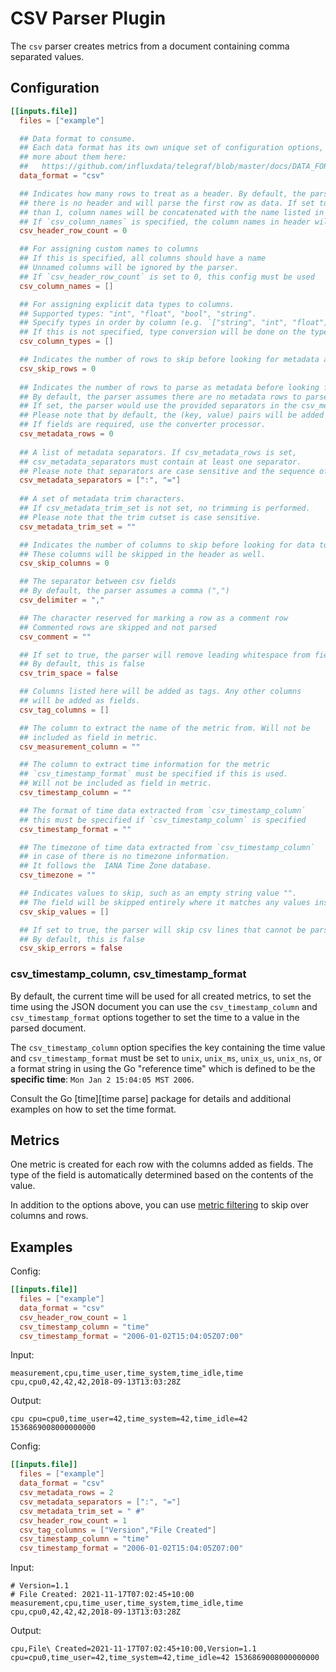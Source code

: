 # CSV Parser Plugin

The `csv` parser creates metrics from a document containing comma separated
values.

## Configuration

```toml
[[inputs.file]]
  files = ["example"]

  ## Data format to consume.
  ## Each data format has its own unique set of configuration options, read
  ## more about them here:
  ##   https://github.com/influxdata/telegraf/blob/master/docs/DATA_FORMATS_INPUT.md
  data_format = "csv"

  ## Indicates how many rows to treat as a header. By default, the parser assumes
  ## there is no header and will parse the first row as data. If set to anything more
  ## than 1, column names will be concatenated with the name listed in the next header row.
  ## If `csv_column_names` is specified, the column names in header will be overridden.
  csv_header_row_count = 0

  ## For assigning custom names to columns
  ## If this is specified, all columns should have a name
  ## Unnamed columns will be ignored by the parser.
  ## If `csv_header_row_count` is set to 0, this config must be used
  csv_column_names = []

  ## For assigning explicit data types to columns.
  ## Supported types: "int", "float", "bool", "string".
  ## Specify types in order by column (e.g. `["string", "int", "float"]`)
  ## If this is not specified, type conversion will be done on the types above.
  csv_column_types = []

  ## Indicates the number of rows to skip before looking for metadata and header information.
  csv_skip_rows = 0
  
  ## Indicates the number of rows to parse as metadata before looking for header information. 
  ## By default, the parser assumes there are no metadata rows to parse. 
  ## If set, the parser would use the provided separators in the csv_metadata_separators to look for metadata.
  ## Please note that by default, the (key, value) pairs will be added as tags. 
  ## If fields are required, use the converter processor.
  csv_metadata_rows = 0
  
  ## A list of metadata separators. If csv_metadata_rows is set,
  ## csv_metadata_separators must contain at least one separator.
  ## Please note that separators are case sensitive and the sequence of the seperators are respected.
  csv_metadata_separators = [":", "="]
  
  ## A set of metadata trim characters. 
  ## If csv_metadata_trim_set is not set, no trimming is performed.
  ## Please note that the trim cutset is case sensitive.
  csv_metadata_trim_set = ""

  ## Indicates the number of columns to skip before looking for data to parse.
  ## These columns will be skipped in the header as well.
  csv_skip_columns = 0

  ## The separator between csv fields
  ## By default, the parser assumes a comma (",")
  csv_delimiter = ","

  ## The character reserved for marking a row as a comment row
  ## Commented rows are skipped and not parsed
  csv_comment = ""

  ## If set to true, the parser will remove leading whitespace from fields
  ## By default, this is false
  csv_trim_space = false

  ## Columns listed here will be added as tags. Any other columns
  ## will be added as fields.
  csv_tag_columns = []

  ## The column to extract the name of the metric from. Will not be
  ## included as field in metric.
  csv_measurement_column = ""

  ## The column to extract time information for the metric
  ## `csv_timestamp_format` must be specified if this is used.
  ## Will not be included as field in metric.
  csv_timestamp_column = ""

  ## The format of time data extracted from `csv_timestamp_column`
  ## this must be specified if `csv_timestamp_column` is specified
  csv_timestamp_format = ""

  ## The timezone of time data extracted from `csv_timestamp_column`
  ## in case of there is no timezone information.
  ## It follows the  IANA Time Zone database.
  csv_timezone = ""

  ## Indicates values to skip, such as an empty string value "".
  ## The field will be skipped entirely where it matches any values inserted here.
  csv_skip_values = []

  ## If set to true, the parser will skip csv lines that cannot be parsed.
  ## By default, this is false
  csv_skip_errors = false
  ```

### csv_timestamp_column, csv_timestamp_format

By default, the current time will be used for all created metrics, to set the
time using the JSON document you can use the `csv_timestamp_column` and
`csv_timestamp_format` options together to set the time to a value in the parsed
document.

The `csv_timestamp_column` option specifies the key containing the time value
and `csv_timestamp_format` must be set to `unix`, `unix_ms`, `unix_us`,
`unix_ns`, or a format string in using the Go "reference time" which is defined
to be the **specific time**: `Mon Jan 2 15:04:05 MST 2006`.

Consult the Go [time][time parse] package for details and additional examples
on how to set the time format.

## Metrics

One metric is created for each row with the columns added as fields.  The type
of the field is automatically determined based on the contents of the value.

In addition to the options above, you can use [metric filtering][] to skip over
columns and rows.

## Examples

Config:

```toml
[[inputs.file]]
  files = ["example"]
  data_format = "csv"
  csv_header_row_count = 1
  csv_timestamp_column = "time"
  csv_timestamp_format = "2006-01-02T15:04:05Z07:00"
```

Input:

```csv
measurement,cpu,time_user,time_system,time_idle,time
cpu,cpu0,42,42,42,2018-09-13T13:03:28Z
```

Output:

```text
cpu cpu=cpu0,time_user=42,time_system=42,time_idle=42 1536869008000000000
```

Config:

```toml
[[inputs.file]]
  files = ["example"]
  data_format = "csv"
  csv_metadata_rows = 2
  csv_metadata_separators = [":", "="]
  csv_metadata_trim_set = " #"
  csv_header_row_count = 1
  csv_tag_columns = ["Version","File Created"]
  csv_timestamp_column = "time"
  csv_timestamp_format = "2006-01-02T15:04:05Z07:00"
```

Input:

```csv
# Version=1.1
# File Created: 2021-11-17T07:02:45+10:00
measurement,cpu,time_user,time_system,time_idle,time
cpu,cpu0,42,42,42,2018-09-13T13:03:28Z
```

Output:

```text
cpu,File\ Created=2021-11-17T07:02:45+10:00,Version=1.1 cpu=cpu0,time_user=42,time_system=42,time_idle=42 1536869008000000000
```

[metric filtering]: /docs/CONFIGURATION.md#metric-filtering
